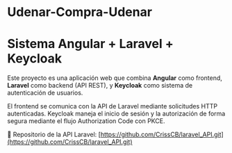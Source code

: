 # Udenar-Compra-Udenar
# Sistema Angular + Laravel + Keycloak

Este proyecto es una aplicación web que combina **Angular** como frontend, **Laravel** como backend (API REST), y **Keycloak** como sistema de autenticación de usuarios.

El frontend se comunica con la API de Laravel mediante solicitudes HTTP autenticadas. Keycloak maneja el inicio de sesión y la autorización de forma segura mediante el flujo Authorization Code con PKCE.

🔗 Repositorio de la API Laravel: [https://github.com/CrissCB/laravel_API.git](https://github.com/CrissCB/laravel_API.git)
